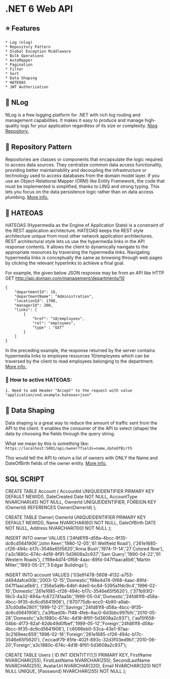# .NET 6 Web API

## :star: Features
    * Log (nlog)
    * Repository Pattern
    * Global Exception Middleware
    * Bulk Operations
    * AutoMapper
    * Pagination
    * Filter
    * Sort
    * Data Shaping
    * HATEOAS 
    * JWT Authorization

## :page_with_curl: NLog
NLog is a free logging platform for .NET with rich log routing and management capabilities. It makes it easy to produce and manage high-quality logs for your application regardless of its size or complexity. [Nlog Repository.](https://github.com/NLog/NLog)

## :page_with_curl: Repository Pattern

Repositories are classes or components that encapsulate the logic required to access data sources. They centralize common data access functionality, providing better maintainability and decoupling the infrastructure or technology used to access databases from the domain model layer. If you use an Object-Relational Mapper (ORM) like Entity Framework, the code that must be implemented is simplified, thanks to LINQ and strong typing. This lets you focus on the data persistence logic rather than on data access plumbing. [More info.](https://docs.microsoft.com/en-us/dotnet/architecture/microservices/microservice-ddd-cqrs-patterns/infrastructure-persistence-layer-design#:~:text=of%20Work%20patterns.-,The%20Repository%20pattern,from%20the%20domain%20model%20layer.)

## :page_with_curl: HATEOAS
HATEOAS (Hypermedia as the Engine of Application State) is a constraint of the REST application architecture. HATEOAS keeps the REST style architecture unique from most other network application architectures. REST architectural style lets us use the hypermedia links in the API response contents. It allows the client to dynamically navigate to the appropriate resources by traversing the hypermedia links.
Navigating hypermedia links is conceptually the same as browsing through web pages by clicking the relevant hyperlinks to achieve a final goal.

For example, the given below JSON response may be from an API like HTTP GET http://api.domain.com/management/departments/10
~~~
{
    "departmentId": 10,
    "departmentName": "Administration",
    "locationId": 1700,
    "managerId": 200,
    "links": [
        {
            "href": "10/employees",
            "rel": "employees",
            "type" : "GET"
        }
    ]
}
~~~
In the preceding example, the response returned by the server contains hypermedia links to employee resources 10/employees which can be traversed by the client to read employees belonging to the department. [More info.](https://restfulapi.net/hateoas/)

### :pushpin: How to active HATEOAS:
    1. Need to add Header "Accept" to the request with value "application/vnd.example.hateoas+json"

## :page_with_curl: Data Shaping
Data shaping is a great way to reduce the amount of traffic sent from the API to the client. It enables the consumer of the API to select (shape) the data by choosing the fields through the query string.

What we mean by this is something like: `https://localhost:5001/api/owner?fields=name,dateOfBirth`

This would tell the API to return a list of owners with ONLY the Name and DateOfBirth fields of the owner entity. [More info.](https://code-maze.com/data-shaping-aspnet-core-webapi/)

## SQL SCRIPT 

CREATE TABLE Account (
AccountId UNIQUEIDENTIFIER PRIMARY KEY DEFAULT NEWID(),
DateCreated Date NOT NULL,
AccountType NVARCHAR(45) NOT NULL,
OwnerId UNIQUEIDENTIFIER,
FOREIGN KEY (OwnerId) REFERENCES Owner(OwnerId)
);

CREATE TABLE Owner(
	OwnerId UNIQUEIDENTIFIER PRIMARY KEY DEFAULT NEWID(),
	Name NVARCHAR(60) NOT NULL,
	DateOfBirth DATE NOT NULL,
	Address NVARCHAR(100) NOT NULL
);

INSERT INTO owner
VALUES ('24fd81f8-d58a-4bcc-9f35-dc6cd5641906','John Keen','1980-12-05','61 Wellfield Road'), 
('261e1685-cf26-494c-b17c-3546e65f5620','Anna Bosh','1974-11-14','27 Colored Row'),
('a3c1880c-674c-4d18-8f91-5d3608a2c937','Sam Query','1990-04-22','91 Western Roads'),
('f98e4d74-0f68-4aac-89fd-047f1aaca6b6','Martin Miller','1983-05-21','3 Edgar Buildings');

INSERT INTO account
VALUES ('03e91478-5608-4132-a753-d494dafce00b','2003-12-15','Domestic','f98e4d74-0f68-4aac-89fd-047f1aaca6b6'),
('356a5a9b-64bf-4de0-bc84-5395a1fdc9c4','1996-02-15','Domestic','261e1685-cf26-494c-b17c-3546e65f5620'), 
('371b93f2-f8c5-4a32-894a-fc672741aa5b','1999-05-04','Domestic','24fd81f8-d58a-4bcc-9f35-dc6cd5641906'), 
('670775db-ecc0-4b90-a9ab-37cd0d8e2801','1999-12-21','Savings','24fd81f8-d58a-4bcc-9f35-dc6cd5641906'), 
('a3fbad0b-7f48-4feb-8ac0-6d3bbc997bfc','2010-05-28','Domestic','a3c1880c-674c-4d18-8f91-5d3608a2c937'), 
('aa15f658-04bb-4f73-82af-82db49d0fbef','1999-05-12','Foreign','24fd81f8-d58a-4bcc-9f35-dc6cd5641906'), 
('c6066eb0-53ca-43e1-97aa-3c2169eec659','1996-02-16','Foreign','261e1685-cf26-494c-b17c-3546e65f5620'), 
('eccadf79-85fe-402f-893c-32d3f03ed9b1','2010-06-20','Foreign','a3c1880c-674c-4d18-8f91-5d3608a2c937');

CREATE TABLE Users (
    ID INT IDENTITY(1,1) PRIMARY KEY,
    FirstName NVARCHAR(255),
    FirstLastName NVARCHAR(255),
    SecondLastName NVARCHAR(255),
    AvatarUrl NVARCHAR(320),
    Email NVARCHAR(320) NOT NULL UNIQUE,
	[Password] NVARCHAR(255) NOT NULL
);
